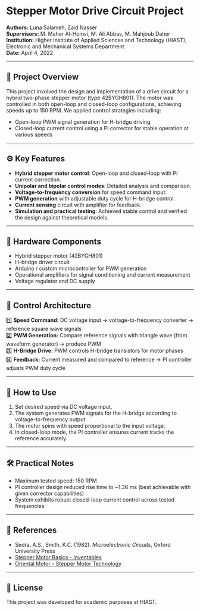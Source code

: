 # Stepper Motor Drive Circuit Project

**Authors:** Luna Salameh, Zaid Nasser  
**Supervisors:** M. Maher Al-Homsi, M. Ali Abbas, M. Mahjoub Daher  
**Institution:** Higher Institute of Applied Sciences and Technology (HIAST), Electronic and Mechanical Systems Department  
**Date:** April 4, 2022  

---

## 📌 Project Overview

This project involved the design and implementation of a drive circuit for a hybrid two-phase stepper motor (type 42BYGH801). The motor was controlled in both open-loop and closed-loop configurations, achieving speeds up to 150 RPM. We applied control strategies including:
- Open-loop PWM signal generation for H-bridge driving
- Closed-loop current control using a PI corrector for stable operation at various speeds

---

## ⚙️ Key Features

- **Hybrid stepper motor control**: Open-loop and closed-loop with PI current correction.
- **Unipolar and bipolar control modes**: Detailed analysis and comparison.
- **Voltage-to-frequency conversion** for speed command input.
- **PWM generation** with adjustable duty cycle for H-bridge control.
- **Current sensing** circuit with amplifier for feedback.
- **Simulation and practical testing**: Achieved stable control and verified the design against theoretical models.

---

## 🔩 Hardware Components

- Hybrid stepper motor (42BYGH801)
- H-bridge driver circuit
- Arduino / custom microcontroller for PWM generation
- Operational amplifiers for signal conditioning and current measurement
- Voltage regulator and DC supply

---

## 🧠 Control Architecture

1️⃣ **Speed Command:** DC voltage input → voltage-to-frequency converter → reference square wave signals  
2️⃣ **PWM Generation:** Compare reference signals with triangle wave (from waveform generator) → produce PWM  
3️⃣ **H-Bridge Drive:** PWM controls H-bridge transistors for motor phases  
4️⃣ **Feedback:** Current measured and compared to reference → PI controller adjusts PWM duty cycle  

---

## 🚀 How to Use

1. Set desired speed via DC voltage input.
2. The system generates PWM signals for the H-bridge according to voltage-to-frequency output.
3. The motor spins with speed proportional to the input voltage.
4. In closed-loop mode, the PI controller ensures current tracks the reference accurately.

---

## 🛠 Practical Notes

- Maximum tested speed: 150 RPM  
- PI controller design reduced rise time to ~1.36 ms (best achievable with given corrector capabilities)  
- System exhibits robust closed-loop current control across tested frequencies  

---

## 📄 References

- Sedra, A.S., Smith, K.C. (1982). *Microelectronic Circuits*, Oxford University Press  
- [Stepper Motor Basics - Inventables](https://blog.inventables.com/p/stepper-motors.html)  
- [Oriental Motor - Stepper Motor Technology](https://www.orientalmotor.com/stepper-motors/technology/everything-about-stepper-motors.html)

---

## 📌 License

This project was developed for academic purposes at HIAST.
